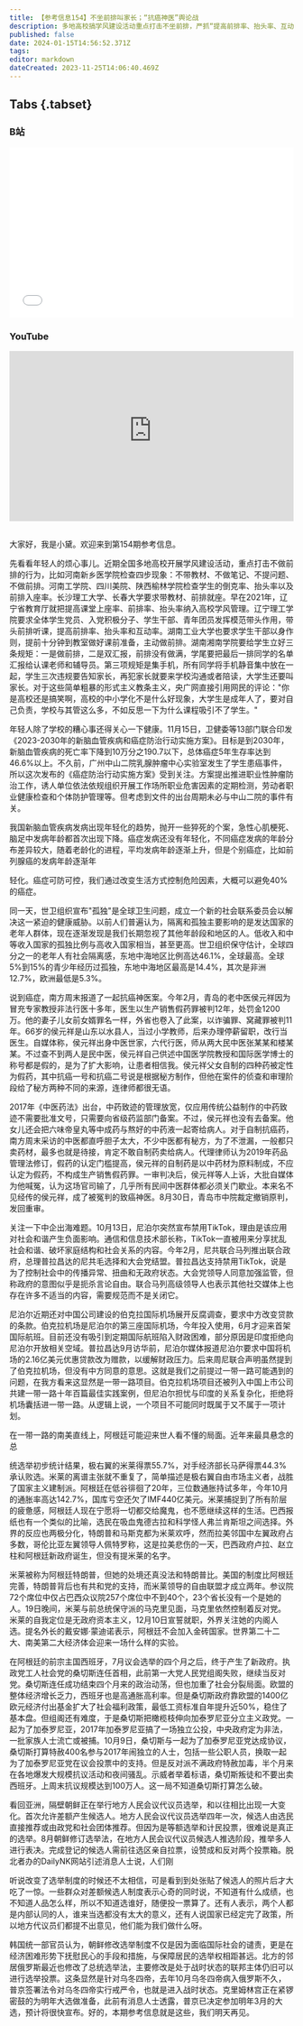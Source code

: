 ```yaml
---
title: 【参考信息154】不坐前排叫家长；“抗癌神医”舆论战
description: 多地高校搞学风建设活动重点打击不坐前排，严抓“提高前排率、抬头率、互动率”，央广网引用网民评价：你是高校，还是搞笑啊？！青岛“老中医”侯元祥冒充专家教授、非法行医十多年，2月以生产、销售假药罪被判12年，大批自媒体为他“喊冤”，认为官司输了，“民间中医”都会关门歇业，此案发回重审。尼泊尔又禁TikTok又调查中企建的机场，发生了什么？电锯狂人赢了阿根廷大选，世界第22大经济体将迎来一场实验。朝鲜地方选举中首次出现差额。
published: false
date: 2024-01-15T14:56:52.371Z
tags: 
editor: markdown
dateCreated: 2023-11-25T14:06:40.469Z
---
```


## Tabs {.tabset}
### B站
<div style="position: relative; padding: 30% 45%;">
<iframe style="position: absolute; width: 100%; height: 100%; left: 0; top: 0;" src="//player.bilibili.com/player.html?&bvid=BV1M94y1J7NX&page=1&as_wide=1&high_quality=1&danmaku=1&autoplay=0" scrolling="no" border="0" frameborder="no" framespacing="0" allowfullscreen="true"></iframe>
</div>

### YouTube
<div style="position: relative; padding: 30% 45%;">
<iframe style="position: absolute; top: 0; left: 0; width: 100%; height: 100%;" src="https://www.youtube-nocookie.com/embed/FkbPHR2AI9I" title="YouTube video player" frameborder="0" allow="accelerometer; autoplay; clipboard-write; encrypted-media; gyroscope; picture-in-picture" allowfullscreen></iframe>
</div>

## 

大家好，我是小黛。欢迎来到第154期参考信息。

先看看年轻人的烦心事儿。近期全国多地高校开展学风建设活动，重点打击不做前排的行为，比如河南新乡医学院检查四步现象：不带教材、不做笔记、不提问题、不做前排。河南工学院、四川美院、陕西榆林学院检查学生的倒克率、抬头率以及前排入座率。长沙理工大学、长春大学要求带教材、前排就座。早在2021年，辽宁省教育厅就把提高课堂上座率、前排率、抬头率纳入高校学风管理。辽宁理工学院要求全体学生党员、入党积极分子、学生干部、青年团员发挥模范带头作用，带头前排听课，提高前排率、抬头率和互动率。湖南工业大学也要求学生干部以身作则，提前十分钟到教室做好课前准备，主动做前排。湖南湘南学院要给学生立好三条规矩：一是做前排，二是双汇报，前排没有做满，学尾要把最后一排同学的名单汇报给认课老师和辅导员。第三项规矩是集手机，所有同学将手机静音集中放在一起，学生三次违规要告知家长，再犯家长就要来学校沟通或者陪读，大学生还要叫家长。对于这些简单粗暴的形式主义教条主义，央广网直接引用网民的评论："你是高校还是搞笑啊，高校的中小学化不是什么好现象，大学生是成年人了，要对自己负责，学校与其管这么多，不如反思一下为什么课程吸引不了学生。"

年轻人除了学校的糟心事还得关心一下健康。11月15日，卫健委等13部门联合印发《2023-2030年的新脑血管疾病和癌症防治行动实施方案》。目标是到2030年，新脑血管疾病的死亡率下降到10万分之190.7以下，总体癌症5年生存率达到46.6%以上。不久前，广州中山二院乳腺肿瘤中心实验室发生了学生患癌事件，所以这次发布的《癌症防治行动实施方案》受到关注。方案提出推进职业性肿瘤防治工作，诱人单位依法依规组织开展工作场所职业危害因素的定期检测，劳动者职业健康检查和个体防护管理等。但考虑到文件的出台周期未必与中山二院的事件有关。

我国新脑血管疾病发病出现年轻化的趋势，抛开一些猝死的个案，急性心肌梗死、脑足中发病年龄都首次出现下降。癌症发病还没有年轻化，不同癌症发病的年龄分布差异较大，随着老龄化的进程，平均发病年龄逐渐上升，但是个别癌症，比如前列腺癌的发病年龄逐渐年

轻化。癌症可防可控，我们通过改变生活方式控制危险因素，大概可以避免40%的癌症。

同一天，世卫组织宣布"孤独"是全球卫生问题，成立一个新的社会联系委员会以解决这一紧迫的健康威胁。以前人们普遍认为，隔离和孤独主要影响的是发达国家的老年人群体，现在逐渐发现是我们长期忽视了其他年龄段和地区的人。低收入和中等收入国家的孤独比例与高收入国家相当，甚至更高。世卫组织保守估计，全球四分之一的老年人有社会隔离感，东地中海地区比例高达46.1%，全球最高。全球5%到15%的青少年经历过孤独，东地中海地区最高是14.4%，其次是非洲12.7%，欧洲最低是5.3%。


说到癌症，南方周末报道了一起抗癌神医案。今年2月，青岛的老中医侯元祥因为冒充专家教授非法行医十多年，医生以生产销售假药罪被判12年，处罚金1200万。他的妻子儿女前女婿罪名一样，外省也卷入了此案，以诈骗罪、窝藏罪被判11年。66岁的侯元祥是山东以水县人，当过小学教师，后来办理停薪留职，改行当医生。自媒体称，侯元祥出身中医世家，六代行医，师从两大民中医张某某和楼某某。不过查不到两人是民中医，侯元祥自己供述中国医学院教授和国际医学博士的称号都是假的，是为了扩大影响，让患者相信我。侯元祥父女自制的四种药被定性为假药，其中抗癌一号和抗癌二号说是根据秘方制作，但他在案件的侦查和审理阶段给了秘方两种不同的来源，连律师都很无语。

2017年《中医药法》出台，中药致迹的管理放宽，仅应用传统公益制作的中药致迹不需要批准文号，只需要向省级药监部门备案。不过，侯元祥也没有去备案。他女儿还会把六味帝皇丸等中成药与熬好的中药液一起寄给病人。对于自制抗癌药，南方周末采访的中医都直呼胆子太大，不少中医都有秘方，为了不泄漏，一般都只卖药材，最多也就是待接，肯定不敢自制药卖给病人。代理律师认为2019年药品管理法修订，假药的认定门槛提高，侯元祥的自制药是以中药材为原料制成，不应认定为假药，不构成生产销售假药罪。一审判决后，侯元祥等人上诉，大批自媒体为他喊冤，认为这场官司输了，几乎所有民间中医群体都必须关门歇业。本来名不见经传的侯元祥，成了被冤判的致癌神医。8月30日，青岛市中院裁定撤销原判，发回重审。

关注一下中企出海难题。10月13日，尼泊尔突然宣布禁用TikTok，理由是该应用对社会和谐产生负面影响。通信和信息技术部长称，TikTok一直被用来分享扰乱社会和谐、破坏家庭结构和社会关系的内容。今年2月，尼共联合马列推出联合政府，总理普拉昌达的尼共毛选择和大会党结盟。普拉昌达支持禁用TikTok，说是为了控制社会中的传播异常、扭曲和无政府状态。大会党领导人同意加强监管，但称政府的意图似乎是扼杀言论自由。联合马列高级领导人也表示其他社交媒体上也存在许多不适当的内容，需要规范而不是关闭它。

尼泊尔近期还对中国公司建设的伯克拉国际机场展开反腐调查，要求中方改变贷款的条款。伯克拉机场是尼泊尔的第三座国际机场，今年投入使用，6月才迎来首架国际航班。目前还没有吸引到定期国际航班陷入财政困难，部分原因是印度拒绝向尼泊尔开放相关空域。普拉昌达9月访华前，尼泊尔媒体报道尼泊尔要求中国将机场的2.16亿美元优惠贷款改为赠款，以缓解财政压力。后来周尼联合声明虽然提到了伯克拉机场，但没有中方同意的意思。这就是我们之前提过一带一路可能遇到的问题，在我方看来这显然是一带一路项目。伯克拉机场项目还被列入中国上市公司共建一带一路十年百篇最佳实践案例，但尼泊尔担忧与印度的关系复杂化，拒绝将机场囊括进一带一路。从逻辑上说，一个项目不可能同时既属于又不属于一项计划。

在一带一路的南美直线上，阿根廷可能迎来世人看不懂的局面。近年来最具悬念的总

统选举初步统计结果，极右翼的米莱得票55.7%，对手经济部长马萨得票44.3%承认败选。米莱的离谱主张就不重复了，简单描述是极右翼自由市场主义者，战胜了国家主义建制派。阿根廷在低谷徘徊了20年，三位数通胀持试多年，今年10月的通胀率高达142.7%，国库亏空还欠了IMF440亿美元。米莱捕捉到了所有阶层的疲惫感，阿根廷人现在宁愿将一切都交给魔鬼，也不愿继续这样的生活。巴西报纸也有一个类似的比喻，选民在吸血鬼德古拉和科学怪人弗兰肯斯坦之间选择。外界的反应也两极分化，特朗普和马斯克都为米莱欢呼，然而拉美邻国中左翼政府占多数，哥伦比亚左翼领导人佩特罗称，这是拉美悲伤的一天，巴西政府卢拉、赵立柱和阿根廷新政府诞生，但没有提米莱的名字。

米莱被称为阿根廷特朗普，但她的处境还真没法和特朗普比。美国的制度比阿根廷完善，特朗普背后也有共和党的支持，而米莱领导的自由联盟才成立两年。参议院72个席位中仅占巴西众议院257个席位中不到40个，23个省长没有一个是她的人。19日晚间，米莱与前总统保守派的马克里见面，马克里依然控制着反对党。米莱的自我定位是无政府资本主义，12月10日宣誓就职，外界关注她的内阁人选。提名外长的戴安娜·蒙迪诺表示，阿根廷不会加入金砖国家。世界第二十二大、南美第二大经济体会迎来一场什么样的实验。

在阿根廷的前宗主国西班牙，7月议会选举的四个月之后，终于产生了新政府。执政党工人社会党的桑切斯连任首相，此前第一大党人民党组阁失败，继续当反对党。桑切斯连任成功结束四个月来的政治动荡，但也加重了社会分裂局面。欧盟的整体经济增长乏力，西班牙也是高通胀高利率。但是桑切斯政府靠欧盟的1400亿欧元经济付出基金扩大了社会福利政策，最低工资标准自年提升近50%，稳住了基本盘。但组阁还有难度，于是桑切斯把橄榄枝伸向加泰罗尼亚分立主义政党。一起为了加泰罗尼亚，2017年加泰罗尼亚搞了一场独立公投，中央政府定为非法，一批家族人士流亡或被捕。10月9日，桑切斯与一起为了加泰罗尼亚党达成协议，桑切斯打算特赦400名参与2017年闹独立的人士，包括一些公职人员，换取一起为了加泰罗尼亚党在议会投票中的支持。但是反对派不满政府特赦加毒，半个月来在各地爆发大规模抗议活动和夜间骚乱。示威者举着标语，桑切斯叛徒和不要出卖西班牙。上周末抗议规模达到100万人。这一局不知道桑切斯打算怎么破。

看回亚洲，隔壁朝鲜正在举行地方人民会议代议员选举，和以往相比出现一大变化。首次允许差额产生候选人。地方人民会议代议员选举四年一次，候选人由选民直接推荐或由政党和社会团体推荐。但因为是等额选举和计民投票，很难说是真正的选举。8月朝鲜修订选举法，在地方人民会议代议员候选人推选阶段，推举多人进行表决。完成登记的候选人需前往选区亲自拉票，设赞成和反对两个投票箱。脱北者办的DailyNK网站引述消息人士说，人们刚

听说改变了选举制度的时候还不太相信，可是看到到处张贴了候选人的照片后才大吃了一惊。一些群众对差额候选人制度表示心奇的同时说，不知道有什么成绩，也不知道人品怎么样，所以不知道选谁好，随便投一票算了。还有人表示，两个人都是内部认同的人，谁来当选都没有太大的意义，还有人说国家已经定完了政策，所以地方代议员们都提不出意见，他们能为我们做什么呀。

韩国统一部官员认为，朝鲜修改选举制度不仅是因为面临国际社会的谴责，更是在经济困难形势下抚慰民心的手段和措施，与保障居民的选举权相距甚远。北方的邻居俄罗斯最近也修改了总统选举法，主要修改是处于战时状态的联邦主体仍旧可以进行选举投票。这条显然是针对乌冬四帝，去年10月乌冬四帝病入俄罗斯不久，普京签署法令对乌冬四帝实行戒严令，也就是进入战时状态。克里姆林宫正在紧锣密鼓的为明年大选做准备，此前有消息人士透露，普京已决定参加明年3月的大选，预计将很快宣布。好的，本期参考信息就是这些，我们明天再见。